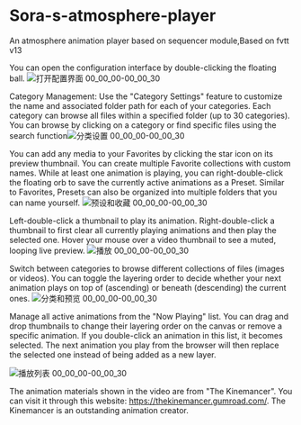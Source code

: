 # Sora-s-atmosphere-player
An atmosphere animation player based on sequencer module,Based on fvtt v13

You can open the configuration interface by double-clicking the floating ball.
![打开配置界面 00_00_00-00_00_30](https://github.com/user-attachments/assets/07c77669-c146-4607-a09b-f11e7e581b4c)



Category Management: Use the "Category Settings" feature to customize the name and associated folder path for each of your categories. Each category can browse all files within a specified folder (up to 30 categories). You can browse by clicking on a category or find specific files using the search function![分类设置 00_00_00-00_00_30](https://github.com/user-attachments/assets/fb549c89-60e6-40bb-b187-10e6c29b7dc7)



You can add any media to your Favorites by clicking the star icon on its preview thumbnail. You can create multiple Favorite collections with custom names. While at least one animation is playing, you can right-double-click the floating orb to save the currently active animations as a Preset. Similar to Favorites, Presets can also be organized into multiple folders that you can name yourself.
![预设和收藏 00_00_00-00_00_30](https://github.com/user-attachments/assets/b7ca523c-6b20-4253-9ed5-92be7fbbfff7)



Left-double-click a thumbnail to play its animation. Right-double-click a thumbnail to first clear all currently playing animations and then play the selected one.
Hover your mouse over a video thumbnail to see a muted, looping live preview.
![播放 00_00_00-00_00_30](https://github.com/user-attachments/assets/1d4ba949-9e09-4b97-b719-5b68464a0bf5)



Switch between categories to browse different collections of files (images or videos). You can toggle the layering order to decide whether your next animation plays on top of (ascending) or beneath (descending) the current ones.
![分类和预览 00_00_00-00_00_30](https://github.com/user-attachments/assets/0f4d3861-0f37-4535-9a89-6459a57b5062)



Manage all active animations from the "Now Playing" list. You can drag and drop thumbnails to change their layering order on the canvas or remove a specific animation. If you double-click an animation in this list, it becomes selected. The next animation you play from the browser will then replace the selected one instead of being added as a new layer.


![播放列表 00_00_00-00_00_30](https://github.com/user-attachments/assets/171bd1cc-a2f4-431c-9f4d-9649b7fc6aba)

The animation materials shown in the video are from "The Kinemancer". You can visit it through this website: https://thekinemancer.gumroad.com/. The Kinemancer is an outstanding animation creator.

